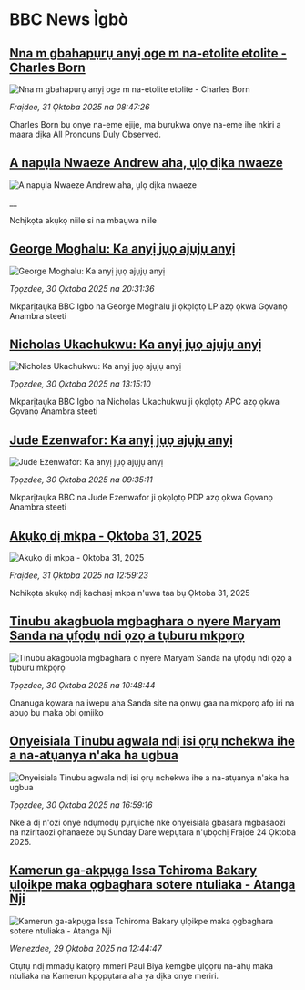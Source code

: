 # BBC News Ìgbò## [Nna m gbahapụrụ anyị oge m na-etolite etolite - Charles Born](https://www.bbc.com/igbo/articles/c3dnr3rr83ro?at_medium=RSS&at_campaign=rss?at_campaign=githubrss)![Nna m gbahapụrụ anyị oge m na-etolite etolite - Charles Born](https://ichef.bbci.co.uk/ace/ws/240/cpsprodpb/d01b/live/5c6dd210-b62d-11f0-ba75-093eca1ac29b.jpg)_Fraịdee, 31 Ọktoba 2025 na 08:47:26_Charles Born bụ onye na-eme ejije, ma bụrụkwa onye na-eme ihe nkiri a maara dịka All Pronouns Duly Observed.## [A napụla Nwaeze Andrew aha, ụlọ dịka nwaeze](https://www.bbc.co.uk/igbo/live/c3w52xlgxxpt?at_medium=RSS&at_campaign=rss?at_campaign=githubrss)![A napụla Nwaeze Andrew aha, ụlọ dịka nwaeze](https://ichef.bbci.co.uk/ace/standard/240/cpsprodpb/2414/live/3671db50-b647-11f0-aa13-0b0479f6f42a.jpg)__Nchịkọta akụkọ niile si na mbaụwa niile## [George Moghalu: Ka anyị jụọ ajụjụ anyị](https://www.bbc.com/igbo/articles/c629q9ry4g1o?at_medium=RSS&at_campaign=rss?at_campaign=githubrss)![George Moghalu: Ka anyị jụọ ajụjụ anyị](https://ichef.bbci.co.uk/ace/ws/240/cpsprodpb/b620/live/5617ac40-b5b7-11f0-aa13-0b0479f6f42a.jpg)_Tọọzdee, 30 Ọktoba 2025 na 20:31:36_Mkparịtaụka BBC Igbo na George Moghalu ji ọkọlọtọ LP azọ ọkwa Gọvanọ Anambra steeti## [Nicholas Ukachukwu: Ka anyị jụọ ajụjụ anyị](https://www.bbc.com/igbo/articles/c0l7k1r24pxo?at_medium=RSS&at_campaign=rss?at_campaign=githubrss)![Nicholas Ukachukwu: Ka anyị jụọ ajụjụ anyị](https://ichef.bbci.co.uk/ace/ws/240/cpsprodpb/ef2b/live/53293eb0-b592-11f0-b2a1-6f537f66f9aa.jpg)_Tọọzdee, 30 Ọktoba 2025 na 13:15:10_Mkparịtaụka BBC Igbo na Nicholas Ukachukwu ji ọkọlọtọ APC azọ ọkwa Gọvanọ Anambra steeti## [Jude Ezenwafor: Ka anyị jụọ ajụjụ anyị ](https://www.bbc.com/igbo/articles/cvgknx8n1xeo?at_medium=RSS&at_campaign=rss?at_campaign=githubrss)![Jude Ezenwafor: Ka anyị jụọ ajụjụ anyị ](https://ichef.bbci.co.uk/ace/ws/240/cpsprodpb/1b79/live/c30f66e0-b56b-11f0-aa13-0b0479f6f42a.jpg)_Tọọzdee, 30 Ọktoba 2025 na 09:35:11_Mkparịtaụka BBC na Jude Ezenwafor ji ọkọlọtọ PDP azọ ọkwa Gọvanọ Anambra steeti## [Akụkọ dị mkpa - Ọktoba 31, 2025](https://www.bbc.com/igbo/articles/c5yk0k4y23qo?at_medium=RSS&at_campaign=rss?at_campaign=githubrss)![Akụkọ dị mkpa - Ọktoba 31, 2025](https://ichef.bbci.co.uk/ace/ws/240/cpsprodpb/f1a0/live/52df1610-60be-11f0-a40e-a1af2950b220.jpg)_Fraịdee, 31 Ọktoba 2025 na 12:59:23_Nchikọta akụkọ ndị kachasị mkpa n'ụwa taa bụ Ọktoba 31, 2025## [Tinubu akagbuola mgbaghara o nyere Maryam Sanda na ụfọdụ ndi ọzọ a tụburu mkpọrọ](https://www.bbc.com/igbo/articles/c39rg3pp30zo?at_medium=RSS&at_campaign=rss?at_campaign=githubrss)![Tinubu akagbuola mgbaghara o nyere Maryam Sanda na ụfọdụ ndi ọzọ a tụburu mkpọrọ](https://ichef.bbci.co.uk/ace/ws/240/cpsprodpb/43bc/live/869367d0-b56f-11f0-83b9-05f02855fa7e.jpg)_Tọọzdee, 30 Ọktoba 2025 na 10:48:44_Onanuga kọwara na iwepụ aha Sanda site na ọnwụ gaa na mkpọrọ afọ iri na abụọ bụ maka obi ọmịiko## [Onyeisiala Tinubu agwala ndị isi ọrụ nchekwa ihe a na-atụanya n'aka ha ugbua](https://www.bbc.com/igbo/articles/cn09540x0zwo?at_medium=RSS&at_campaign=rss?at_campaign=githubrss)![Onyeisiala Tinubu agwala ndị isi ọrụ nchekwa ihe a na-atụanya n'aka ha ugbua](https://ichef.bbci.co.uk/ace/ws/240/cpsprodpb/7b0e/live/a1e73b50-b5b1-11f0-962a-97c89857c780.jpg)_Tọọzdee, 30 Ọktoba 2025 na 16:59:16_Nke a dị n'ozi onye ndụmọdụ pụrụiche nke onyeisiala gbasara mgbasaozi na nzirịtaozi ọhanaeze bụ Sunday Dare wepụtara n'ụbọchị Fraịde 24 Ọktoba 2025.## [Kamerun ga-akpụga Issa Tchiroma Bakary ụlọikpe maka ọgbaghara sotere ntuliaka - Atanga Nji](https://www.bbc.com/igbo/articles/cvgvg558y0jo?at_medium=RSS&at_campaign=rss?at_campaign=githubrss)![Kamerun ga-akpụga Issa Tchiroma Bakary ụlọikpe maka ọgbaghara sotere ntuliaka - Atanga Nji](https://ichef.bbci.co.uk/ace/ws/240/cpsprodpb/c40a/live/66e133f0-b4c4-11f0-b6ff-41932c3d9709.jpg)_Wenezdee, 29 Ọktoba 2025 na 12:44:47_Otụtụ ndị mmadụ katọrọ mmeri Paul Biya kemgbe ụlọọrụ na-ahụ maka ntuliaka na Kamerun kpọpụtara aha ya dịka onye meriri.